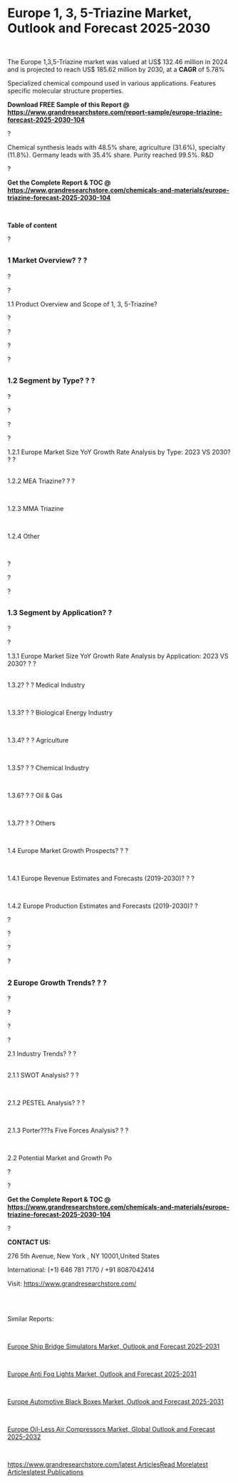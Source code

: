 <h1>Europe 1, 3, 5-Triazine Market, Outlook and Forecast 2025-2030</h1><br/><p>The Europe 1,3,5-Triazine market was valued at US$ 132.46 million in 2024 and is projected to reach US$ 185.62 million by 2030, at a <strong>CAGR</strong> of 5.78%</p>
 
 
 
 <p>Specialized chemical compound used in various applications. Features specific molecular structure properties.</p>
 
 
 
 <div><b>Download FREE Sample of this Report @ <a href="https://www.grandresearchstore.com/report-sample/europe-triazine-forecast-2025-2030-104">https://www.grandresearchstore.com/report-sample/europe-triazine-forecast-2025-2030-104</a></b></div>
 
 
 
 <p>? </p>
 
 
 
 <p>Chemical synthesis leads with 48.5% share, agriculture (31.6%), specialty (11.8%). Germany leads with 35.4% share. Purity reached 99.5%. R&D</p>
 
 
 
 <p>? </p>
 
 
 
 <div><b>Get the Complete Report & TOC @ <a href="https://www.grandresearchstore.com/chemicals-and-materials/europe-triazine-forecast-2025-2030-104">https://www.grandresearchstore.com/chemicals-and-materials/europe-triazine-forecast-2025-2030-104</a></b></div>
 
 
 
 <p><br />
 
 <b>Table of content</b></p>
 
 
 
 <p>? </p>
 
 
 
 <h2><span style="font-size:16px"><strong>1 Market Overview? ? ? </strong></span></h2>
 
 
 
 <p>? </p>
 
 
 
 <p>? </p>
 
 
 
 <p>1.1 Product Overview and Scope of 1, 3, 5-Triazine? </p>
 
 
 
 <p>? </p>
 
 
 
 <p>? </p>
 
 
 
 <p>? </p>
 
 
 
 <p>? </p>
 
 
 
 <h2><strong><span style="font-size:16px">1.2 Segment by Type? ? ? </span></strong></h2>
 
 
 
 <p>? </p>
 
 
 
 <p>? </p>
 
 
 
 <p>? </p>
 
 
 
 <p>? </p>
 
 
 
 <p>1.2.1 Europe Market Size YoY Growth Rate Analysis by Type: 2023 VS 2030? ? ? <br />
 
 <br />
 
 1.2.2 MEA Triazine? ? ? <br />
 
 <br />
 
 1.2.3 MMA Triazine<br />
 
 <br />
 
 1.2.4 Other<br />
 
 <br />
 
 ? </p>
 
 
 
 <p>? </p>
 
 
 
 <p>? </p>
 
 
 
 <h2><span style="font-size:16px"><strong>1.3 Segment by Application? ? </strong></span></h2>
 
 
 
 <p>? </p>
 
 
 
 <p>? </p>
 
 
 
 <p>1.3.1 Europe Market Size YoY Growth Rate Analysis by Application: 2023 VS 2030? ? ? <br />
 
 <br />
 
 1.3.2? ? ? Medical Industry<br />
 
 <br />
 
 1.3.3? ? ? Biological Energy Industry<br />
 
 <br />
 
 1.3.4? ? ? Agriculture<br />
 
 <br />
 
 1.3.5? ? ? Chemical Industry<br />
 
 <br />
 
 1.3.6? ? ? Oil & Gas<br />
 
 <br />
 
 1.3.7? ? ? Others<br />
 
 <br />
 
 1.4 Europe Market Growth Prospects? ? ? <br />
 
 <br />
 
 1.4.1 Europe Revenue Estimates and Forecasts (2019-2030)? ? ? <br />
 
 <br />
 
 1.4.2 Europe Production Estimates and Forecasts (2019-2030)? ? </p>
 
 
 
 <p>? </p>
 
 
 
 <p>? </p>
 
 
 
 <p>? </p>
 
 
 
 <p>? </p>
 
 
 
 <h2><span style="font-size:16px"><strong>2 Europe Growth Trends? ? ? </strong></span></h2>
 
 
 
 <p>? </p>
 
 
 
 <p>? </p>
 
 
 
 <p>? </p>
 
 
 
 <p>? </p>
 
 
 
 <p>2.1 Industry Trends? ? ? <br />
 
 <br />
 
 2.1.1 SWOT Analysis? ? ? <br />
 
 <br />
 
 2.1.2 PESTEL Analysis? ? ? <br />
 
 <br />
 
 2.1.3 Porter???s Five Forces Analysis? ? ? <br />
 
 <br />
 
 2.2 Potential Market and Growth Po</p>
 
 
 
 <p>? </p>
 
 
 
 <p>? </p>
 
 
 
 <div><b>Get the Complete Report & TOC @ <a href="https://www.grandresearchstore.com/chemicals-and-materials/europe-triazine-forecast-2025-2030-104">https://www.grandresearchstore.com/chemicals-and-materials/europe-triazine-forecast-2025-2030-104</a></b></div>
 
 
 
 <p>? </p>
 
 
 
 <p><b>CONTACT US:</b><br />
 
 276 5th Avenue, New York , NY 10001,United States<br />
 
 International: (+1) 646 781 7170 / +91 8087042414<br />
 
 Visit: <a href="https://www.grandresearchstore.com/">https://www.grandresearchstore.com/</a><br />
 
 <br />
 
 <br />
 
 Similar Reports:<br />
 
 <br />
 
 <a href="https://www.grandresearchstore.com/ict-and-media/europe-ship-bridge-simulators-forecast-2024-2030-871">Europe Ship Bridge Simulators Market, Outlook and Forecast 2025-2031</a><br />
 
 <br />
 
 <a href="https://www.grandresearchstore.com/ict-and-media/europe-anti-fog-lights-forecast-2024-2030-871">Europe Anti Fog Lights Market, Outlook and Forecast 2025-2031</a><br />
 
 <br />
 
 <a href="https://www.grandresearchstore.com/ict-and-media/europe-automotive-black-boxes-forecast-2024-2030-669">Europe Automotive Black Boxes Market, Outlook and Forecast 2025-2031</a><br />
 
 <br />
 
 <a href="https://www.grandresearchstore.com/machines/global-europe-oilless-air-compressors-forecast-2025-2032-299">Europe Oil-Less Air Compressors Market, Global Outlook and Forecast 2025-2032</a><br />
 
 <br />
 
 <a href="https://gyeongbokgung.com">https://www.grandresearchstore.com/</a><a href="https://hallyeomaritime.com">latest Articles</a><a href="https://jingwansa.com">Read More</a><a href="https://nguoiviet.jp/">latest Articles</a><a href="https://www.intelmarketresearch.com/">latest Publications</a></p>